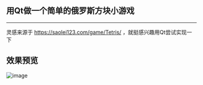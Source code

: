 ## 用Qt做一个简单的俄罗斯方块小游戏
---
灵感来源于 https://saolei123.com/game/Tetris/ ，就挺感兴趣用Qt尝试实现一下
## 效果预览
![image](1.gif)
